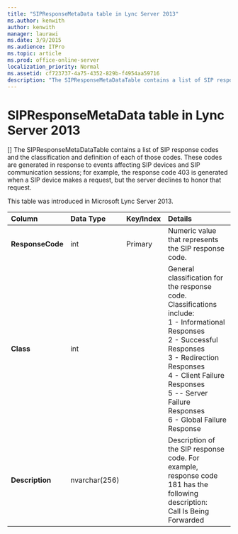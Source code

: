 ```yaml
---
title: "SIPResponseMetaData table in Lync Server 2013"
ms.author: kenwith
author: kenwith
manager: laurawi
ms.date: 3/9/2015
ms.audience: ITPro
ms.topic: article
ms.prod: office-online-server
localization_priority: Normal
ms.assetid: cf723737-4a75-4352-829b-f4954aa59716
description: "The SIPResponseMetaDataTable contains a list of SIP response codes and the classification and definition of each of those codes. These codes are generated in response to events affecting SIP devices and SIP communication sessions; for example, the response code 403 is generated when a SIP device makes a request, but the server declines to honor that request."
---
```


# SIPResponseMetaData table in Lync Server 2013
[]
The SIPResponseMetaDataTable contains a list of SIP response codes and the classification and definition of each of those codes. These codes are generated in response to events affecting SIP devices and SIP communication sessions; for example, the response code 403 is generated when a SIP device makes a request, but the server declines to honor that request.
  
This table was introduced in Microsoft Lync Server 2013.
  
|**Column**|**Data Type**|**Key/Index**|**Details**|
|:-----|:-----|:-----|:-----|
|**ResponseCode** <br/> |int  <br/> |Primary  <br/> |Numeric value that represents the SIP response code.  <br/> |
|**Class** <br/> |int  <br/> || General classification for the response code. Classifications include:  <br/>  1 - Informational Responses  <br/>  2 - Successful Responses  <br/>  3 - Redirection Responses  <br/>  4 - Client Failure Responses  <br/>  5 -- Server Failure Responses  <br/>  6 - Global Failure Response  <br/> |
|**Description** <br/> |nvarchar(256)  <br/> ||Description of the SIP response code. For example, response code 181 has the following description:  <br/> Call Is Being Forwarded  <br/> |
   


